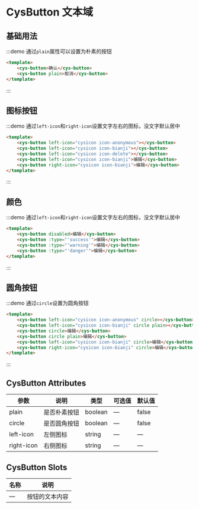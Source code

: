 # CysButton 文本域

## 基础用法

:::demo 通过`plain`属性可以设置为朴素的按钮

```html
<template>
    <cys-button>确认</cys-button>
    <cys-button plain>取消</cys-button>
</template>
```

:::

## 图标按钮

:::demo 通过`left-icon`和`right-icon`设置文字左右的图标，没文字默认居中

```html
<template>
    <cys-button left-icon="cysicon icon-anonymous"></cys-button>
    <cys-button left-icon="cysicon icon-bianji"></cys-button>
    <cys-button left-icon="cysicon icon-delete"></cys-button>
    <cys-button left-icon="cysicon icon-bianji">编辑</cys-button>
    <cys-button right-icon="cysicon icon-bianji">编辑</cys-button>
</template>
```
:::

## 颜色

:::demo 通过`left-icon`和`right-icon`设置文字左右的图标，没文字默认居中

```html
<template>
    <cys-button disabled>编辑</cys-button>
    <cys-button :type="'success'">编辑</cys-button>
    <cys-button :type="'warning'">编辑</cys-button>
    <cys-button :type="'danger'">编辑</cys-button>
</template>
```

:::

## 圆角按钮

:::demo 通过`circle`设置为圆角按钮

```html
<template>
    <cys-button left-icon="cysicon icon-anonymous" circle></cys-button>
    <cys-button left-icon="cysicon icon-bianji" circle plain></cys-button>
    <cys-button circle>编辑</cys-button>
    <cys-button circle plain>编辑</cys-button>
    <cys-button left-icon="cysicon icon-bianji" circle>编辑</cys-button>
    <cys-button right-icon="cysicon icon-bianji" circle>编辑</cys-button>
</template>
```

:::

## CysButton Attributes

| 参数       | 说明         | 类型    | 可选值 | 默认值 |
| ---------- | ------------ | ------- | ------ | ------ |
| plain      | 是否朴素按钮 | boolean | —      | false  |
| circle     | 是否圆角按钮 | boolean | —      | false  |
| left-icon  | 左侧图标     | string  | —      | —      |
| right-icon | 右侧图标     | string  | —      | —      |

## CysButton Slots

| 名称 | 说明           |
| ---- | -------------- |
| —    | 按钮的文本内容 |
